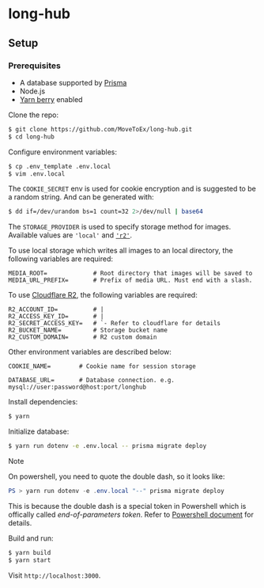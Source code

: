 
# long-hub

## Setup

### Prerequisites

- A database supported by [Prisma](https://www.prisma.io/docs/orm/reference/supported-databases)
- Node.js
- [Yarn berry](https://yarnpkg.com/migration/overview) enabled

Clone the repo:

```sh
$ git clone https://github.com/MoveToEx/long-hub.git
$ cd long-hub
```

Configure environment variables:

```sh
$ cp .env_template .env.local
$ vim .env.local
```

The `COOKIE_SECRET` env is used for cookie encryption and is suggested to be a random string. And can be generated with:

```sh
$ dd if=/dev/urandom bs=1 count=32 2>/dev/null | base64
```

The `STORAGE_PROVIDER` is used to specify storage method for images. Available values are `'local'` and [`'r2'`](https://developers.cloudflare.com/r2/).

To use local storage which writes all images to an local directory, the following variables are required:

```
MEDIA_ROOT=             # Root directory that images will be saved to
MEDIA_URL_PREFIX=       # Prefix of media URL. Must end with a slash.
```

To use [Cloudflare R2](https://developers.cloudflare.com/r2/), the following variables are required:

```
R2_ACCOUNT_ID=          # |
R2_ACCESS_KEY_ID=       # |
R2_SECRET_ACCESS_KEY=   # `- Refer to cloudflare for details
R2_BUCKET_NAME=         # Storage bucket name
R2_CUSTOM_DOMAIN=       # R2 custom domain
```

Other environment variables are described below:

```
COOKIE_NAME=        # Cookie name for session storage

DATABASE_URL=       # Database connection. e.g. mysql://user:password@host:port/longhub
```

Install dependencies:

```sh
$ yarn
```

Initialize database:

```sh
$ yarn run dotenv -e .env.local -- prisma migrate deploy
```

> [!NOTE]
> On powershell, you need to quote the double dash, so it looks like:
> ```powershell
> PS > yarn run dotenv -e .env.local "--" prisma migrate deploy
> ```
> This is because the double dash is a special token in Powershell which is offically called _end-of-parameters token_. Refer to [Powershell document](https://learn.microsoft.com/en-us/powershell/module/microsoft.powershell.core/about/about_parsing?view=powershell-7.4#the-end-of-parameters-token) for details.

Build and run:

```sh
$ yarn build
$ yarn start
```

Visit `http://localhost:3000`.
